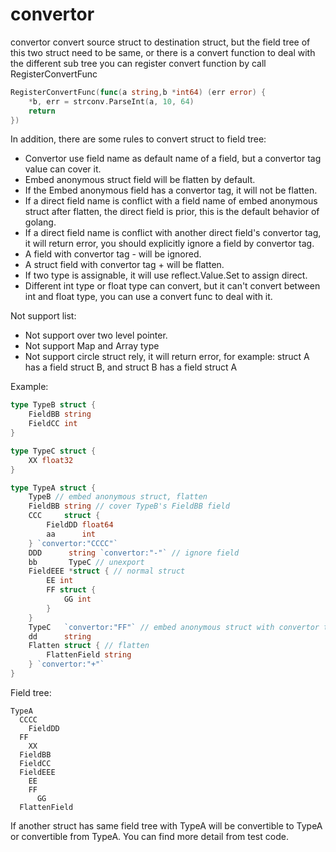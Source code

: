 # convertor
convertor convert source struct to destination struct, 
but the field tree of this two struct need to be same, 
or there is a convert function to deal with the different sub tree
you can register convert function by call RegisterConvertFunc
```go
RegisterConvertFunc(func(a string,b *int64) (err error) {
    *b, err = strconv.ParseInt(a, 10, 64)
    return
})
```
In addition, there are some rules to convert struct to field tree:
- Convertor use field name as default name of a field, but a convertor tag value can cover it.
- Embed anonymous struct field will be flatten by default.
- If the Embed anonymous field has a convertor tag, it will not be flatten.
- If a direct field name is conflict with a field name of embed anonymous struct after flatten, the direct field is prior, this is the default behavior of golang.
- If a direct field name is conflict with another direct field's convertor tag, it will return error, you should explicitly ignore a field by convertor tag.
- A field with convertor tag - will be ignored.
- A struct field with convertor tag + will be flatten.
- If two type is assignable, it will use reflect.Value.Set to assign direct.
- Different int type or float type can convert, but it can't convert between int and float type, you can use a convert func to deal with it.

Not support list:
- Not support over two level pointer.
- Not support Map and Array type
- Not support circle struct rely, it will return error, for example: struct A has a field struct B, and struct B has a field struct A

Example:
```go
type TypeB struct {
    FieldBB string
    FieldCC int
}

type TypeC struct {
    XX float32
}

type TypeA struct {
    TypeB // embed anonymous struct, flatten
    FieldBB string // cover TypeB's FieldBB field
    CCC     struct {
        FieldDD float64
        aa      int
    } `convertor:"CCCC"`
    DDD      string `convertor:"-"` // ignore field
    bb       TypeC // unexport
    FieldEEE *struct { // normal struct
        EE int
        FF struct {
            GG int
        }
    }
    TypeC   `convertor:"FF"` // embed anonymous struct with convertor tag, don't flatten
    dd      string
    Flatten struct { // flatten
        FlattenField string
    } `convertor:"+"`
}
```
Field tree:
```
TypeA
  CCCC
    FieldDD
  FF
    XX
  FieldBB
  FieldCC
  FieldEEE
    EE
    FF
      GG
  FlattenField
```
If another struct has same field tree with TypeA will be convertible to TypeA or convertible from TypeA.
You can find more detail from test code.